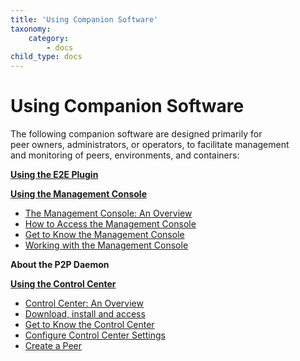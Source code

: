 ```yaml
---
title: 'Using Companion Software'
taxonomy:
    category:
        - docs
child_type: docs
---
```


# Using Companion Software

The following companion software are designed primarily for <br> peer owners, administrators, or operators, to facilitate management <br> and monitoring of peers, environments, and containers:

**[Using the E2E Plugin](e2e-plugin)**

**[Using the Management Console](management-console)**
 - [The Management Console: An Overview](management-console#overview) 
 - [How to Access the Management Console](management-console#access)    
 - [Get to Know the Management Console](management-console#know)    
 - [Working with the Management Console](management-console-use)    

**About the P2P Daemon**

**[Using the Control Center](control-center)**
 - [Control Center: An Overview](control-center#overview)
 - [Download, install and access](download-install)
 - [Get to Know the Control Center](get-to-know)
 - [Configure Control Center Settings](configure-settings)
 - [Create a Peer](create-peer)
